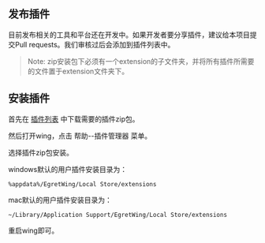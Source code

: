 ## 发布插件

目前发布相关的工具和平台还在开发中。如果开发者要分享插件，建议给本项目提交Pull requests。我们审核过后会添加到插件列表中。

>Note: zip安装包下必须有一个extension的子文件夹，并将所有插件所需要的文件置于extension文件夹下。


## 安装插件

首先在 [插件列表](https://github.com/egret-labs/wing-extensions#插件列表) 中下载需要的插件zip包。

然后打开wing，点击 帮助--插件管理器 菜单。 

选择插件zip包安装。

windows默认的用户插件安装目录为：

	%appdata%/EgretWing/Local Store/extensions

mac默认的用户插件安装目录为：

	~/Library/Application Support/EgretWing/Local Store/extensions

重启wing即可。


